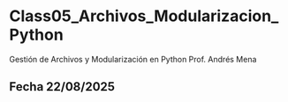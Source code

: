 # Class05_Archivos_Modularizacion_Python
 Gestión de Archivos y Modularización en Python
 Prof. Andrés Mena 
 ## Fecha 22/08/2025
